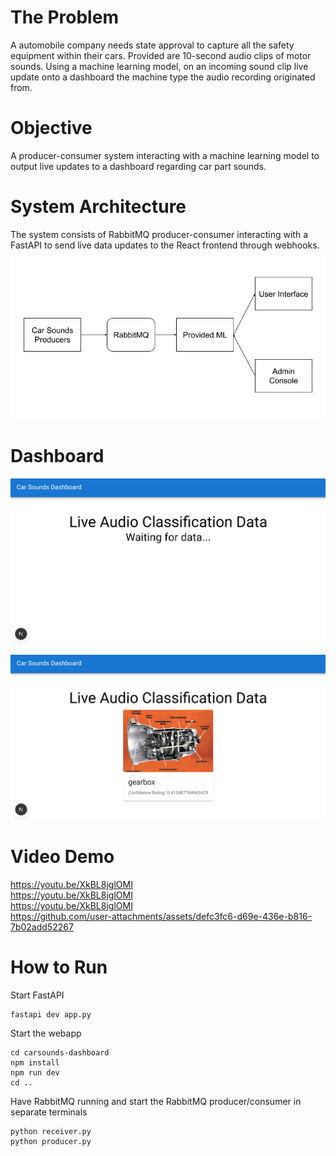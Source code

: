# The Problem
A automobile company needs state approval to capture all the safety equipment within their cars. Provided are 10-second audio clips of motor sounds. Using a machine learning model, on an incoming sound clip live update onto a dashboard the machine type the audio recording originated from.

# Objective
A producer-consumer system interacting with a machine learning model to output live updates to a dashboard regarding car part sounds.

# System Architecture
The system consists of RabbitMQ producer-consumer interacting with a FastAPI to send live data updates to the React frontend through webhooks.
![System Architecture](https://github.com/16bitsPixel/CMPE273-Hackathon/blob/main/CarSounds_Challenge/resources/Car%20Sounds%20Architecture.png)

# Dashboard
![Waiting Dashboard](https://github.com/16bitsPixel/CMPE273-Hackathon/blob/main/CarSounds_Challenge/resources/CarDashboard_Waiting.png)

![Notification](https://github.com/16bitsPixel/CMPE273-Hackathon/blob/main/CarSounds_Challenge/resources/CarDashboard_Notification.png)

# Video Demo
https://youtu.be/XkBL8jglOMI  
https://youtu.be/XkBL8jglOMI  
https://youtu.be/XkBL8jglOMI  
https://github.com/user-attachments/assets/defc3fc6-d69e-436e-b816-7b02add52267

# How to Run
Start FastAPI
```
fastapi dev app.py
```

Start the webapp
```
cd carsounds-dashboard
npm install
npm run dev
cd ..
```

Have RabbitMQ running and start the RabbitMQ producer/consumer in separate terminals
```
python receiver.py
python producer.py
```
